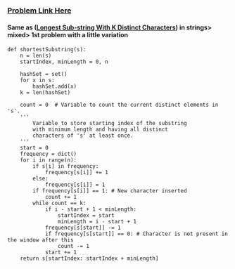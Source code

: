 ### [Problem Link Here](https://www.codingninjas.com/codestudio/guided-paths/data-structures-algorithms/content/118509/offering/1376559)
#### Same as ([Longest Sub-string With K Distinct Characters](https://github.com/rajubugude/CODESTUDIO-DSA_Guidedpath/blob/main/Strings/Intro%20to%20Strings/Mixed%20Problems/1.%20Longest%20Sub-string%20With%20K%20Distinct%20Characters.md)) in strings> mixed> 1st problem with a little variation
```
def shortestSubstring(s):
    n = len(s)
    startIndex, minLength = 0, n

    hashSet = set()
    for x in s:
        hashSet.add(x)
    k = len(hashSet)

    count = 0  # Variable to count the current distinct elements in 's'.
    '''
        Variable to store starting index of the substring
	    with minimum length and having all distinct 
	    characters of 's' at least once.
    '''
    start = 0
    frequency = dict()
    for i in range(n):
        if s[i] in frequency:
            frequency[s[i]] += 1
        else:
            frequency[s[i]] = 1
        if frequency[s[i]] == 1: # New character inserted
            count += 1
        while count == k:
            if i - start + 1 < minLength:
                startIndex = start
                minLength = i - start + 1
            frequency[s[start]] -= 1
            if frequency[s[start]] == 0: # Character is not present in the window after this
                count -= 1
            start += 1
    return s[startIndex: startIndex + minLength]

```
